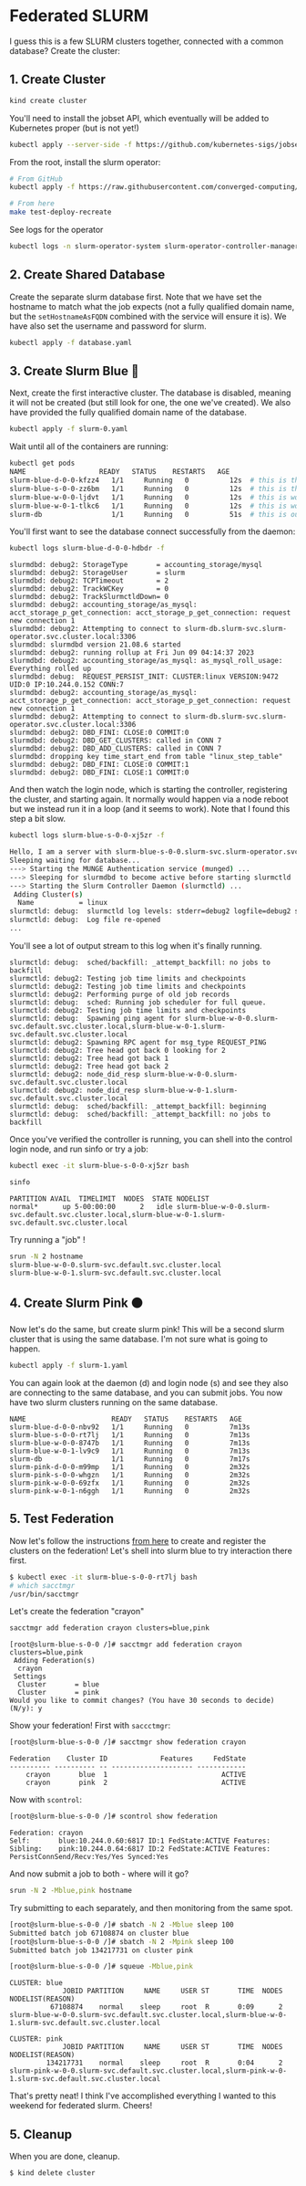 # Federated SLURM

I guess this is a few SLURM clusters together, connected with a common database?
Create the cluster:

## 1. Create Cluster

```bash
kind create cluster
```

You'll need to install the jobset API, which eventually will be added to Kubernetes proper (but is not yet!)

```bash
kubectl apply --server-side -f https://github.com/kubernetes-sigs/jobset/releases/download/v0.7.0/manifests.yaml
```

From the root, install the slurm operator:

```bash
# From GitHub
kubectl apply -f https://raw.githubusercontent.com/converged-computing/slurm-operator/refs/heads/main/examples/dist/slurm-operator.yaml

# From here
make test-deploy-recreate
```

See logs for the operator

```bash
kubectl logs -n slurm-operator-system slurm-operator-controller-manager-6f6945579-9pknp
```

## 2. Create Shared Database

Create the separate slurm database first. Note that we have set the hostname to match what the job expects (not a fully qualified domain name, but the `setHostnameAsFQDN` combined with the service will ensure it is). We have also set the username and password for slurm.

```bash
kubectl apply -f database.yaml
```

## 3. Create Slurm Blue 🔵️

Next, create the first interactive cluster. The database is disabled, meaning it will not be created (but still look for one, the one we've created). We also have provided the fully qualified domain name of the database.

```bash
kubectl apply -f slurm-0.yaml 
```

Wait until all of the containers are running:

```bash
kubectl get pods
NAME                  READY   STATUS    RESTARTS   AGE
slurm-blue-d-0-0-kfzz4   1/1     Running   0          12s  # this is the daemon (slurmdbd)
slurm-blue-s-0-0-zz6bm   1/1     Running   0          12s  # this is the login node (slurmctrl)
slurm-blue-w-0-0-ljdvt   1/1     Running   0          12s  # this is worker 0
slurm-blue-w-0-1-tlkc6   1/1     Running   0          12s  # this is worker 1
slurm-db                 1/1     Running   0          51s  # this is our federated (shared) database
```

You'll first want to see the database connect successfully from the daemon:

```bash
kubectl logs slurm-blue-d-0-0-hdbdr -f
```
```console
slurmdbd: debug2: StorageType       = accounting_storage/mysql
slurmdbd: debug2: StorageUser       = slurm
slurmdbd: debug2: TCPTimeout        = 2
slurmdbd: debug2: TrackWCKey        = 0
slurmdbd: debug2: TrackSlurmctldDown= 0
slurmdbd: debug2: accounting_storage/as_mysql: acct_storage_p_get_connection: acct_storage_p_get_connection: request new connection 1
slurmdbd: debug2: Attempting to connect to slurm-db.slurm-svc.slurm-operator.svc.cluster.local:3306
slurmdbd: slurmdbd version 21.08.6 started
slurmdbd: debug2: running rollup at Fri Jun 09 04:14:37 2023
slurmdbd: debug2: accounting_storage/as_mysql: as_mysql_roll_usage: Everything rolled up
slurmdbd: debug:  REQUEST_PERSIST_INIT: CLUSTER:linux VERSION:9472 UID:0 IP:10.244.0.152 CONN:7
slurmdbd: debug2: accounting_storage/as_mysql: acct_storage_p_get_connection: acct_storage_p_get_connection: request new connection 1
slurmdbd: debug2: Attempting to connect to slurm-db.slurm-svc.slurm-operator.svc.cluster.local:3306
slurmdbd: debug2: DBD_FINI: CLOSE:0 COMMIT:0
slurmdbd: debug2: DBD_GET_CLUSTERS: called in CONN 7
slurmdbd: debug2: DBD_ADD_CLUSTERS: called in CONN 7
slurmdbd: dropping key time_start_end from table "linux_step_table"
slurmdbd: debug2: DBD_FINI: CLOSE:0 COMMIT:1
slurmdbd: debug2: DBD_FINI: CLOSE:1 COMMIT:0
```

And then watch the login node, which is starting the controller, registering the cluster, and starting again.
It normally would happen via a node reboot but we instead run it in a loop (and it seems to work). Note that I
found this step a bit slow.

```bash
kubectl logs slurm-blue-s-0-0-xj5zr -f
```
```bash
Hello, I am a server with slurm-blue-s-0-0.slurm-svc.slurm-operator.svc.cluster.local
Sleeping waiting for database...
---> Starting the MUNGE Authentication service (munged) ...
---> Sleeping for slurmdbd to become active before starting slurmctld ...
---> Starting the Slurm Controller Daemon (slurmctld) ...
 Adding Cluster(s)
  Name           = linux
slurmctld: debug:  slurmctld log levels: stderr=debug2 logfile=debug2 syslog=quiet
slurmctld: debug:  Log file re-opened
...
```
You'll see a lot of output stream to this log when it's finally running.

```console
slurmctld: debug:  sched/backfill: _attempt_backfill: no jobs to backfill
slurmctld: debug2: Testing job time limits and checkpoints
slurmctld: debug2: Testing job time limits and checkpoints
slurmctld: debug2: Performing purge of old job records
slurmctld: debug:  sched: Running job scheduler for full queue.
slurmctld: debug2: Testing job time limits and checkpoints
slurmctld: debug:  Spawning ping agent for slurm-blue-w-0-0.slurm-svc.default.svc.cluster.local,slurm-blue-w-0-1.slurm-svc.default.svc.cluster.local
slurmctld: debug2: Spawning RPC agent for msg_type REQUEST_PING
slurmctld: debug2: Tree head got back 0 looking for 2
slurmctld: debug2: Tree head got back 1
slurmctld: debug2: Tree head got back 2
slurmctld: debug2: node_did_resp slurm-blue-w-0-0.slurm-svc.default.svc.cluster.local
slurmctld: debug2: node_did_resp slurm-blue-w-0-1.slurm-svc.default.svc.cluster.local
slurmctld: debug:  sched/backfill: _attempt_backfill: beginning
slurmctld: debug:  sched/backfill: _attempt_backfill: no jobs to backfill
```

Once you've verified the controller is running, you can shell into the control login node, and run sinfo or try a job:

```bash
kubectl exec -it slurm-blue-s-0-0-xj5zr bash
```
```bash
sinfo
```
```console
PARTITION AVAIL  TIMELIMIT  NODES  STATE NODELIST
normal*      up 5-00:00:00      2   idle slurm-blue-w-0-0.slurm-svc.default.svc.cluster.local,slurm-blue-w-0-1.slurm-svc.default.svc.cluster.local
```

Try running a "job" !

```bash
srun -N 2 hostname
slurm-blue-w-0-0.slurm-svc.default.svc.cluster.local
slurm-blue-w-0-1.slurm-svc.default.svc.cluster.local
```

## 4. Create Slurm Pink 🟤️

Now let's do the same, but create slurm pink! This will be a second slurm cluster that is using the same database.
I'm not sure what is going to happen.

```bash
kubectl apply -f slurm-1.yaml
```
You can again look at the daemon (d) and login node (s) and see they also are connecting to the same database,
and you can submit jobs. You now have two slurm clusters running on the same database.

```console
NAME                     READY   STATUS    RESTARTS   AGE
slurm-blue-d-0-0-nbv92   1/1     Running   0          7m13s
slurm-blue-s-0-0-rt7lj   1/1     Running   0          7m13s
slurm-blue-w-0-0-8747b   1/1     Running   0          7m13s
slurm-blue-w-0-1-lv9c9   1/1     Running   0          7m13s
slurm-db                 1/1     Running   0          7m17s
slurm-pink-d-0-0-m99mp   1/1     Running   0          2m32s
slurm-pink-s-0-0-whgzn   1/1     Running   0          2m32s
slurm-pink-w-0-0-69zfx   1/1     Running   0          2m32s
slurm-pink-w-0-1-n6ggh   1/1     Running   0          2m32s
```

## 5. Test Federation

Now let's follow the instructions [from here](https://slurm.schedmd.com/federation.html#configuration) to create and register the clusters on the federation! 
Let's shell into slurm blue to try interaction there first.

```bash
$ kubectl exec -it slurm-blue-s-0-0-rt7lj bash
# which sacctmgr 
/usr/bin/sacctmgr
```

Let's create the federation "crayon"

```bash
sacctmgr add federation crayon clusters=blue,pink
```
```console
[root@slurm-blue-s-0-0 /]# sacctmgr add federation crayon clusters=blue,pink
 Adding Federation(s)
  crayon
 Settings
  Cluster       = blue
  Cluster       = pink
Would you like to commit changes? (You have 30 seconds to decide)
(N/y): y
```

Show your federation! First with `saccctmgr`:

```bash
[root@slurm-blue-s-0-0 /]# sacctmgr show federation crayon
```
```console
Federation    Cluster ID             Features     FedState 
---------- ---------- -- -------------------- ------------ 
    crayon       blue  1                            ACTIVE 
    crayon       pink  2                            ACTIVE 
```

Now with `scontrol`:

```bash
[root@slurm-blue-s-0-0 /]# scontrol show federation
```
```console
Federation: crayon
Self:       blue:10.244.0.60:6817 ID:1 FedState:ACTIVE Features:
Sibling:    pink:10.244.0.64:6817 ID:2 FedState:ACTIVE Features: PersistConnSend/Recv:Yes/Yes Synced:Yes
```

And now submit a job to both - where will it go?

```bash
srun -N 2 -Mblue,pink hostname
```
Try submitting to each separately, and then monitoring from the same spot.

```bash
[root@slurm-blue-s-0-0 /]# sbatch -N 2 -Mblue sleep 100
Submitted batch job 67108874 on cluster blue
[root@slurm-blue-s-0-0 /]# sbatch -N 2 -Mpink sleep 100
Submitted batch job 134217731 on cluster pink
```
```bash
[root@slurm-blue-s-0-0 /]# squeue -Mblue,pink
```
```console
CLUSTER: blue
             JOBID PARTITION     NAME     USER ST       TIME  NODES NODELIST(REASON)
          67108874    normal    sleep     root  R       0:09      2 slurm-blue-w-0-0.slurm-svc.default.svc.cluster.local,slurm-blue-w-0-1.slurm-svc.default.svc.cluster.local

CLUSTER: pink
             JOBID PARTITION     NAME     USER ST       TIME  NODES NODELIST(REASON)
         134217731    normal    sleep     root  R       0:04      2 slurm-pink-w-0-0.slurm-svc.default.svc.cluster.local,slurm-pink-w-0-1.slurm-svc.default.svc.cluster.local
```

That's pretty neat! I think I've accomplished everything I wanted to this weekend for federated slurm. Cheers!

## 5. Cleanup

When you are done, cleanup.

```bash
$ kind delete cluster
```
